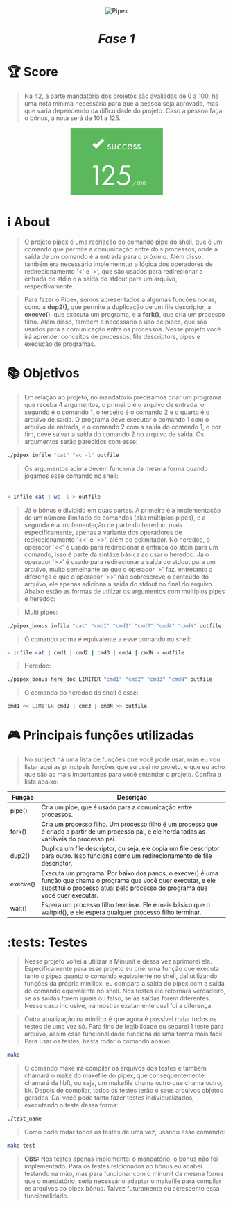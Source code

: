 <div align="center" >
  <img src="https://game.42sp.org.br/static/assets/achievements/pipexm.png" alt="Pipex" width="175" height="175">
  <h1><i>Fase 1</h1></i>

</div>

# :trophy: Score
> Na 42, a parte mandatória dos projetos são avaliadas de 0 a 100, há uma nota mínima necessária para que a pessoa seja aprovada, mas que varia dependendo da dificuldade do projeto. Caso a pessoa faça o bônus, a nota será de 101 a 125.

<div align="center" >
  <img src="./grade.png" alt="grade">

</div>


# :information_source: About
> O projeto pipex é uma recriação do comando pipe do shell, que é um comando que permite a comunicação entre dois processos, onde a saída de um comando é a entrada para o próximo. Além disso, também era necessário implemenntar a lógica dos operadores de redirecionamento '<' e '>', que são usados para redirecionar a entrada do stdin e a saída do stdout para um arquivo, respectivamente. 

> Para fazer o Pipex, somos apresentados a algumas funções novas, como a **dup2()**, que permite a duplicação de um file descriptor, a **execve()**, que executa um programa, e a **fork()**, que cria um processo filho. Além disso, também é necessário o uso de pipes, que são usados para a comunicação entre os processos. Nesse projeto você irá aprender conceitos de processos, file descriptors, pipes e execução de programas.


# :books: Objetivos
> Em relação ao projeto, no mandatório precisamos criar um programa que receba 4 argumentos, o primeiro é o arquivo de entrada, o segundo é o comando 1, o terceiro é o comando 2 e o quarto é o arquivo de saída. O programa deve executar o comando 1 com o arquivo de entrada, e o comando 2 com a saída do comando 1, e por fim, deve salvar a saída do comando 2 no arquivo de saída. Os argumentos serão parecidos com esse:

```bash
./pipex infile "cat" "wc -l" outfile
```

> Os argumentos acima devem funciona da mesma forma quando jogamos esse comando no shell:

```bash

< infile cat | wc -l > outfile

```

> Já o bônus é dividido em duas partes. A primeira é a implementação de um número ilimitado de comandos (aka múltiplos pipes), e a segunda é a implementação de parte do heredoc, mais especificamente, apenas a variante dos operadores de redirecionamento '<<' e '>>', além do delimitador. No heredoc, o operador '<<' é usado para redirecionar a entrada do stdin para um comando, isso é parte da sintáxe básica ao usar o heredoc. Já o operador '>>' é usado para redirecionar a saída do stdout para um arquivo, muito semelhante ao que o operador '>' faz, entretanto a diferença é que o operador '>>' não sobrescreve o conteúdo do arquivo, ele apenas adiciona a saída do stdout no final do arquivo. Abaixo estão as formas de utilizar os argumentos com múltiplos pipes e heredoc:

> Multi pipes:
```bash
./pipex_bonus infile "cat" "cmd1" "cmd2" "cmd3" "cmd4" "cmdN" outfile
```
> O comando acima é equivalente a esse comando no shell:
```bash
< infile cat | cmd1 | cmd2 | cmd3 | cmd4 | cmdN > outfile
```

> Heredoc:
```bash
./pipex_bonus here_doc LIMITER "cmd1" "cmd2" "cmd3" "cmdN" outfile
```

> O comando do heredoc do shell é esse:
```bash
cmd1 << LIMITER cmd2 | cmd3 | cmdN >> outfile
```

# :video_game: Principais funções utilizadas
> No subject há uma lista de funções que você pode usar, mas eu vou listar aqui as principais funções que eu usei no projeto, e que eu acho que são as mais importantes para você entender o projeto. Confira a lista abaixo:

| Função | Descrição |
| ------ | --------- |
| pipe() | Cria um pipe, que é usado para a comunicação entre processos. |
| fork() | Cria um processo filho. Um processo filho é um processo que é criado a partir de um processo pai, e ele herda todas as variáveis do processo pai. |
| dup2() | Duplica um file descriptor, ou seja, ele copia um file descriptor para outro. Isso funciona como um redirecionamento de file descriptor. |
| execve() | Executa um programa. Por baixo dos panos, o execve() é uma função que chama o programa que você quer executar, e ele substitui o processo atual pelo processo do programa que você quer executar. |
| wait() | Espera um processo filho terminar. Ele é mais básico que o waitpid(), e ele espera qualquer processo filho terminar. |

# :tests: Testes
> Nesse projeto voltei a utilizar a Minunit e dessa vez aprimorei ela. Especificamente para esse projeto eu criei uma função que executa tanto o pipex quanto o comando equivalente no shell, daí utilizando funções da própria minilibx, eu comparo a saída do pipex com a saída do comando equivalente no shell. Nos testes ele retornará verdadeiro, se as saídas forem iguais ou falso, se as saídas forem diferentes. Nesse caso inclusive, irá mostrar exatamente qual foi a diferença. 

> Outra atualização na minilibx é que agora é possível rodar todos os testes de uma vez só. Para fins de legibilidade eu separei 1 teste para arquivo, assim essa funcionalidade funciona de uma forma mais fácil. Para usar os testes, basta rodar o comando abaixo:

```bash
make
```

> O comando make irá compilar os arquivos dos testes e também chamará o make do makefile do pipex, que consequentemente chamará da libft, ou seja, um makefile chama outro que chama outro, kk. Depois de compilar, todos os testes terão o seus arquivos objetos gerados. Daí você pode tanto fazer testes individualizados, executando o teste dessa forma:

```bash
./test_name
```

> Como pode rodar todos os testes de uma vez, usando esse comando:

```bash
make test
```

> **OBS:** Nos testes apenas implementei o mandatório, o bônus não foi implementado. Para os testes relcionados ao bônus eu acabei testando na mão, mas para funcionar com o minunit da mesma forma que o mandatório, seria necessário adaptar o makefile para compilar os arquivos do pipex bônus. Talvez futuramente eu acrescente essa funcionalidade.

